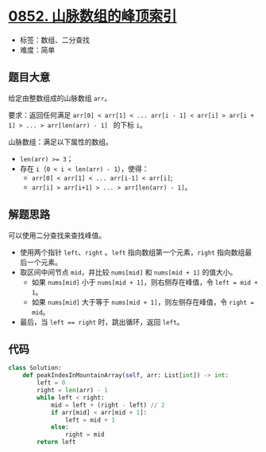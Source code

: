 # [0852. 山脉数组的峰顶索引](https://leetcode-cn.com/problems/peak-index-in-a-mountain-array/)

- 标签：数组、二分查找
- 难度：简单

## 题目大意

给定由整数组成的山脉数组 `arr`。

要求：返回任何满足 `arr[0] < arr[1] < ... arr[i - 1] < arr[i] > arr[i + 1] > ... > arr[len(arr) - 1] ` 的下标 `i`。

山脉数组：满足以下属性的数组。

- `len(arr) >= 3`；
- 存在 `i`（`0 < i < len(arr) - 1`），使得：
  - `arr[0] < arr[1] < ... arr[i-1] < arr[i]`;
  - `arr[i] > arr[i+1] > ... > arr[len(arr) - 1]`。

## 解题思路

可以使用二分查找来查找峰值。

- 使用两个指针 `left`、`right` 。`left` 指向数组第一个元素，`right` 指向数组最后一个元素。
- 取区间中间节点 `mid`，并比较 `nums[mid]` 和 `nums[mid + 1]` 的值大小。
  - 如果 `nums[mid]` 小于 `nums[mid + 1]`，则右侧存在峰值，令 `left = mid + 1`。
  - 如果 `nums[mid]` 大于等于 `nums[mid + 1]`，则左侧存在峰值，令 `right = mid`。
- 最后，当 `left == right` 时，跳出循环，返回 `left`。

## 代码

```Python
class Solution:
    def peakIndexInMountainArray(self, arr: List[int]) -> int:
        left = 0
        right = len(arr) - 1
        while left < right:
            mid = left + (right - left) // 2
            if arr[mid] < arr[mid + 1]:
                left = mid + 1
            else:
                right = mid
        return left
```

